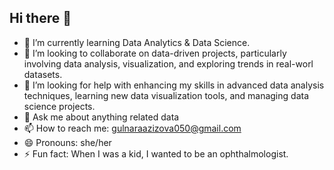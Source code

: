 ## Hi there 👋

- 🌱 I’m currently learning Data Analytics & Data Science.
- 👯 I’m looking to collaborate on data-driven projects, particularly involving data analysis, visualization, and exploring trends in real-worl datasets.
- 🤔 I’m looking for help with enhancing my skills in advanced data analysis techniques, learning new data visualization tools, and managing data science projects. 
- 💬 Ask me about anything related data
- 📫 How to reach me: gulnaraazizova050@gmail.com
- 😄 Pronouns: she/her
- ⚡ Fun fact: When I was a kid, I wanted to be an ophthalmologist.

